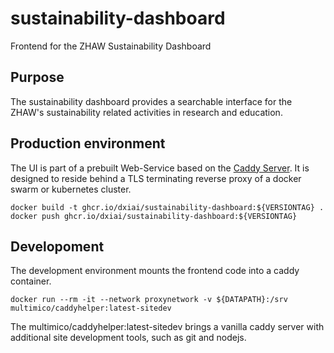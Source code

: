 # sustainability-dashboard
Frontend for the ZHAW Sustainability Dashboard

## Purpose

The sustainability dashboard provides a searchable interface for the ZHAW's sustainability related activities in research and education. 

## Production environment

The UI is part of a prebuilt Web-Service based on the [Caddy Server](https://caddyserver.com). It is designed to reside behind a TLS terminating reverse proxy of a docker swarm or kubernetes cluster. 

```
docker build -t ghcr.io/dxiai/sustainability-dashboard:${VERSIONTAG} .
docker push ghcr.io/dxiai/sustainability-dashboard:${VERSIONTAG}
```

## Developoment 

The development environment mounts the frontend code into a caddy container. 

```
docker run --rm -it --network proxynetwork -v ${DATAPATH}:/srv multimico/caddyhelper:latest-sitedev 
```

The multimico/caddyhelper:latest-sitedev brings a vanilla caddy server with additional site development tools, such as git and nodejs. 
